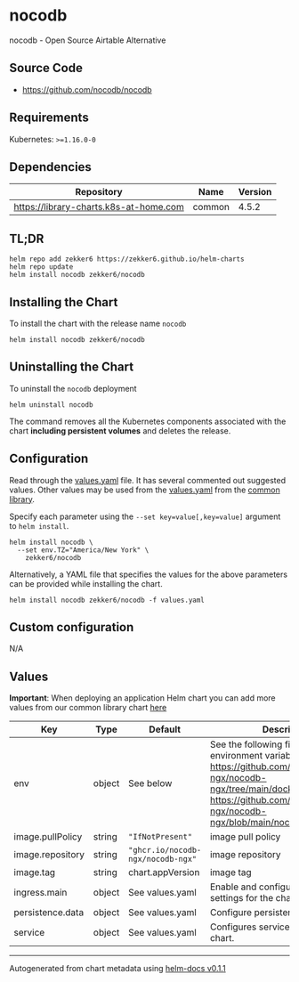# nocodb

nocodb - Open Source Airtable Alternative

## Source Code

* <https://github.com/nocodb/nocodb>

## Requirements

Kubernetes: `>=1.16.0-0`

## Dependencies

| Repository                             | Name       | Version |
|----------------------------------------|------------|---------|
| https://library-charts.k8s-at-home.com | common     | 4.5.2   |

## TL;DR

```console
helm repo add zekker6 https://zekker6.github.io/helm-charts
helm repo update
helm install nocodb zekker6/nocodb
```

## Installing the Chart

To install the chart with the release name `nocodb`

```console
helm install nocodb zekker6/nocodb
```

## Uninstalling the Chart

To uninstall the `nocodb` deployment

```console
helm uninstall nocodb
```

The command removes all the Kubernetes components associated with the chart **including persistent volumes** and deletes the release.

## Configuration

Read through the [values.yaml](./values.yaml) file. It has several commented out suggested values.
Other values may be used from the [values.yaml](https://github.com/k8s-at-home/library-charts/tree/main/charts/stable/common/values.yaml) from the [common library](https://github.com/k8s-at-home/library-charts/tree/main/charts/stable/common).

Specify each parameter using the `--set key=value[,key=value]` argument to `helm install`.

```console
helm install nocodb \
  --set env.TZ="America/New York" \
    zekker6/nocodb
```

Alternatively, a YAML file that specifies the values for the above parameters can be provided while installing the chart.

```console
helm install nocodb zekker6/nocodb -f values.yaml
```

## Custom configuration
N/A

## Values

**Important**: When deploying an application Helm chart you can add more values from our common library chart [here](https://github.com/k8s-at-home/library-charts/tree/main/charts/stable/common)

| Key              | Type   | Default                           | Description                                                                                                                                                                                             |
|------------------|--------|-----------------------------------|---------------------------------------------------------------------------------------------------------------------------------------------------------------------------------------------------------|
| env              | object | See below                         | See the following files for additional environment variables: https://github.com/nocodb-ngx/nocodb-ngx/tree/main/docker/compose/ https://github.com/nocodb-ngx/nocodb-ngx/blob/main/nocodb.conf.example |
| image.pullPolicy | string | `"IfNotPresent"`                  | image pull policy                                                                                                                                                                                       |
| image.repository | string | `"ghcr.io/nocodb-ngx/nocodb-ngx"` | image repository                                                                                                                                                                                        |
| image.tag        | string | chart.appVersion                  | image tag                                                                                                                                                                                               |
| ingress.main     | object | See values.yaml                   | Enable and configure ingress settings for the chart under this key.                                                                                                                                     |
| persistence.data | object | See values.yaml                   | Configure persistence for data.                                                                                                                                                                         |
| service          | object | See values.yaml                   | Configures service settings for the chart.                                                                                                                                                              |

----------------------------------------------
Autogenerated from chart metadata using [helm-docs v0.1.1](https://github.com/k8s-at-home/helm-docs/releases/v0.1.1)
